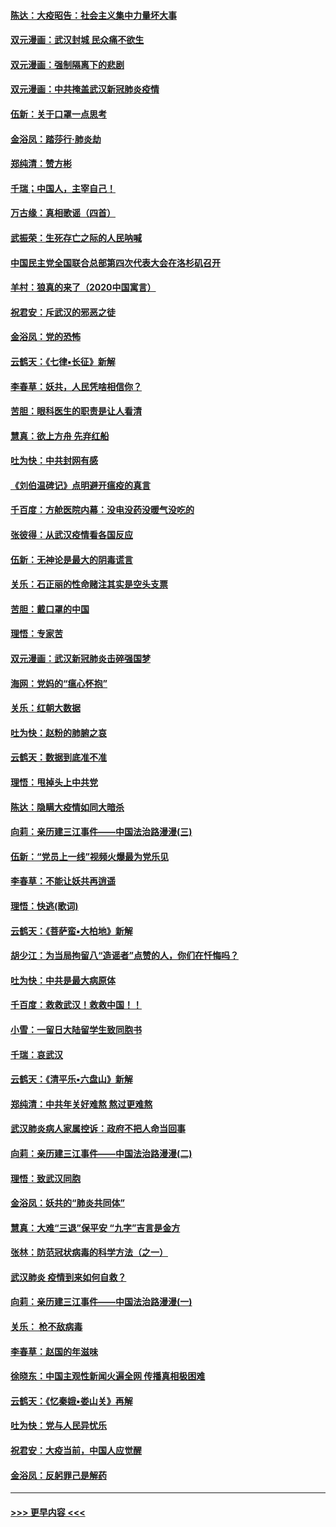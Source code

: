 #### [陈达：大疫昭告：社会主义集中力量坏大事](../pages/nsc993/n11859419.md?t=02110933) 
#### [双元漫画：武汉封城 民众痛不欲生](../pages/nsc993/n11859287.md?t=02110933) 
#### [双元漫画：强制隔离下的悲剧](../pages/nsc993/n11859244.md?t=02110933) 
#### [双元漫画：中共掩盖武汉新冠肺炎疫情](../pages/nsc993/n11858249.md?t=02110933) 
#### [伍新：关于口罩一点思考](../pages/nsc993/n11859195.md?t=02110933) 
#### [金浴凤：踏莎行‧肺炎劫](../pages/nsc993/n11858227.md?t=02110933) 
#### [郑纯清：赞方彬](../pages/nsc993/n11856803.md?t=02110933) 
#### [千瑞；中国人，主宰自己！](../pages/nsc993/n11856793.md?t=02110933) 
#### [万古缘：真相歌谣（四首）](../pages/nsc993/n11856263.md?t=02110933) 
#### [武振荣：生死存亡之际的人民呐喊](../pages/nsc993/n11856256.md?t=02110933) 
#### [中国民主党全国联合总部第四次代表大会在洛杉矶召开](../pages/nsc993/n11856344.md?t=02110933) 
#### [羊村：狼真的来了（2020中国寓言）](../pages/nsc993/n11856229.md?t=02110933) 
#### [祝君安：斥武汉的邪恶之徒](../pages/nsc993/n11855861.md?t=02110933) 
#### [金浴凤：党的恐怖](../pages/nsc993/n11855849.md?t=02110933) 
#### [云鹤天：《七律▪长征》新解](../pages/nsc993/n11855479.md?t=02110933) 
#### [李春草：妖共，人民凭啥相信你？](../pages/nsc993/n11855196.md?t=02110933) 
#### [苦胆：眼科医生的职责是让人看清](../pages/nsc993/n11853840.md?t=02110933) 
#### [慧真：欲上方舟 先弃红船](../pages/nsc993/n11853483.md?t=02110933) 
#### [吐为快：中共封网有感](../pages/nsc993/n11852575.md?t=02110933) 
#### [《刘伯温碑记》点明避开瘟疫的真言](../pages/nsc993/n11852128.md?t=02110933) 
#### [千百度：方舱医院内幕：没电没药没暖气没吃的](../pages/nsc993/n11850211.md?t=02110933) 
#### [张彼得：从武汉疫情看各国反应](../pages/nsc993/n11850102.md?t=02110933) 
#### [伍新：无神论是最大的阴毒谎言](../pages/nsc993/n11846129.md?t=02110933) 
#### [关乐：石正丽的性命赌注其实是空头支票](../pages/nsc993/n11846109.md?t=02110933) 
#### [苦胆：戴口罩的中国](../pages/nsc993/n11845576.md?t=02110933) 
#### [理悟：专家苦](../pages/nsc993/n11845564.md?t=02110933) 
#### [双元漫画：武汉新冠肺炎击碎强国梦](../pages/nsc993/n11843320.md?t=02110933) 
#### [海网：党妈的“瘟心怀抱”](../pages/nsc993/n11840740.md?t=02110933) 
#### [关乐：红朝大数据](../pages/nsc993/n11840675.md?t=02110933) 
#### [吐为快：赵粉的肺腑之哀](../pages/nsc993/n11840618.md?t=02110933) 
#### [云鹤天：数据到底准不准](../pages/nsc993/n11840325.md?t=02110933) 
#### [理悟：甩掉头上中共党](../pages/nsc993/n11838826.md?t=02110933) 
#### [陈达：隐瞒大疫情如同大暗杀](../pages/nsc993/n11838771.md?t=02110933) 
#### [向莉：亲历建三江事件——中国法治路漫漫(三)](../pages/nsc993/n11831825.md?t=02110933) 
#### [伍新：“党员上一线”视频火爆最为党乐见](../pages/nsc993/n11838200.md?t=02110933) 
#### [李春草：不能让妖共再逍遥](../pages/nsc993/n11838102.md?t=02110933) 
#### [理悟：快逃(歌词)](../pages/nsc993/n11838083.md?t=02110933) 
#### [云鹤天：《菩萨蛮▪大柏地》新解](../pages/nsc993/n11838059.md?t=02110933) 
#### [胡少江：为当局拘留八“造谣者”点赞的人，你们在忏悔吗？](../pages/nsc993/n11836801.md?t=02110933) 
#### [吐为快：中共是最大病原体](../pages/nsc993/n11836748.md?t=02110933) 
#### [千百度：救救武汉！救救中国！！](../pages/nsc993/n11836145.md?t=02110933) 
#### [小雪：一留日大陆留学生致同胞书](../pages/nsc993/n11834624.md?t=02110933) 
#### [千瑞：哀武汉](../pages/nsc993/n11833647.md?t=02110933) 
#### [云鹤天：《清平乐▪六盘山》新解](../pages/nsc993/n11833611.md?t=02110933) 
#### [郑纯清：中共年关好难熬 熬过更难熬](../pages/nsc993/n11833489.md?t=02110933) 
#### [武汉肺炎病人家属控诉：政府不把人命当回事](../pages/nsc993/n11833205.md?t=02110933) 
#### [向莉：亲历建三江事件——中国法治路漫漫(二)](../pages/nsc993/n11829102.md?t=02110933) 
#### [理悟：致武汉同胞](../pages/nsc993/n11831522.md?t=02110933) 
#### [金浴凤：妖共的“肺炎共同体”](../pages/nsc993/n11829448.md?t=02110933) 
#### [慧真：大难“三退”保平安 “九字”吉言是金方](../pages/nsc993/n11829501.md?t=02110933) 
#### [张林：防范冠状病毒的科学方法（之一）](../pages/nsc993/n11828618.md?t=02110933) 
#### [武汉肺炎 疫情到来如何自救？](../pages/nsc993/n11827632.md?t=02110933) 
#### [向莉：亲历建三江事件——中国法治路漫漫(一)](../pages/nsc993/n11827190.md?t=02110933) 
#### [关乐： 枪不敌病毒](../pages/nsc993/n11826746.md?t=02110933) 
#### [李春草：赵国的年滋味](../pages/nsc993/n11826321.md?t=02110933) 
#### [徐晓东：中国主观性新闻火遍全网 传播真相极困难](../pages/nsc993/n11826508.md?t=02110933) 
#### [云鹤天：《忆秦娥▪娄山关》再解](../pages/nsc993/n11824682.md?t=02110933) 
#### [吐为快：党与人民异忧乐](../pages/nsc993/n11824660.md?t=02110933) 
#### [祝君安：大疫当前，中国人应觉醒](../pages/nsc993/n11821946.md?t=02110933) 
#### [金浴凤：反躬罪己是解药](../pages/nsc993/n11820280.md?t=02110933) 

----
#### [ >>> 更早内容 <<< ](../indexes/nsc993-earlier.md)
